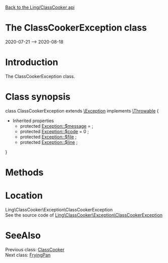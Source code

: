 [Back to the Ling/ClassCooker api](https://github.com/lingtalfi/ClassCooker/blob/master/doc/api/Ling/ClassCooker.md)



The ClassCookerException class
================
2020-07-21 --> 2020-08-18






Introduction
============

The ClassCookerException class.



Class synopsis
==============


class <span class="pl-k">ClassCookerException</span> extends [\Exception](http://php.net/manual/en/class.exception.php) implements [\Throwable](http://php.net/manual/en/class.throwable.php) {

- Inherited properties
    - protected  [Exception::$message](#property-message) =  ;
    - protected  [Exception::$code](#property-code) = 0 ;
    - protected  [Exception::$file](#property-file) ;
    - protected  [Exception::$line](#property-line) ;

}






Methods
==============






Location
=============
Ling\ClassCooker\Exception\ClassCookerException<br>
See the source code of [Ling\ClassCooker\Exception\ClassCookerException](https://github.com/lingtalfi/ClassCooker/blob/master/Exception/ClassCookerException.php)



SeeAlso
==============
Previous class: [ClassCooker](https://github.com/lingtalfi/ClassCooker/blob/master/doc/api/Ling/ClassCooker/ClassCooker.md)<br>Next class: [FryingPan](https://github.com/lingtalfi/ClassCooker/blob/master/doc/api/Ling/ClassCooker/FryingPan/FryingPan.md)<br>
